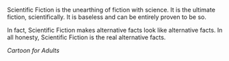 Scientific Fiction is the unearthing of fiction with science. It is the ultimate fiction, scientifically. It is baseless and can be entirely proven to be so.

In fact, Scientific Fiction makes alternative facts look like alternative facts. In all honesty, Scientific Fiction is the real alternative facts.


*Cartoon for Adults*
